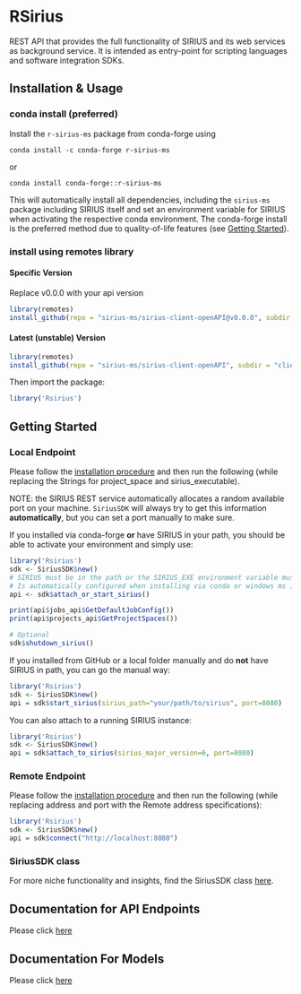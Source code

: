 # RSirius
REST API that provides the full functionality of SIRIUS and its web services as background service. It is intended as entry-point for scripting languages and software integration SDKs.

## Installation & Usage

### conda install (preferred)

Install the `r-sirius-ms` package from conda-forge using
```shell
conda install -c conda-forge r-sirius-ms
```
or
```shell
conda install conda-forge::r-sirius-ms
```

This will automatically install all dependencies, including the `sirius-ms` package including SIRIUS itself and set an environment variable for SIRIUS when activating the respective conda environment.
The conda-forge install is the preferred method due to quality-of-life features (see [Getting Started](#getting-started)).

### install using remotes library

#### Specific Version
Replace v0.0.0 with your api version
```R
library(remotes)
install_github(repo = "sirius-ms/sirius-client-openAPI@v0.0.0", subdir = "client-api_r/generated", ref = "master", build = TRUE)
```

#### Latest (unstable) Version
```R
library(remotes)
install_github(repo = "sirius-ms/sirius-client-openAPI", subdir = "client-api_r/generated", ref = "master", build = TRUE)
```

Then import the package:
```R
library('Rsirius') 
```

## Getting Started

### Local Endpoint
Please follow the [installation procedure](#installation--usage) and then run the following (while replacing the Strings for project_space and sirius_executable).

NOTE: the SIRIUS REST service automatically allocates a random available port on your machine. 
`SiriusSDK` will always try to get this information **automatically**, but you can set a port manually to make sure.

If you installed via conda-forge **or** have SIRIUS in your path, you should be able to activate your environment and simply use:

```R
library('Rsirius') 
sdk <- SiriusSDK$new()
# SIRIUS must be in the path or the SIRIUS_EXE environment variable must be specified.
# Is automatically configured when installing via conda or windows ms installer
api <- sdk$attach_or_start_sirius()

print(api$jobs_api$GetDefaultJobConfig())
print(api$projects_api$GetProjectSpaces())

# Optional
sdk$shutdown_sirius()
```

If you installed from GitHub or a local folder manually and do **not** have SIRIUS in path, you can go the manual way:

```R
library('Rsirius') 
sdk <- SiriusSDK$new()
api = sdk$start_sirius(sirius_path="your/path/to/sirius", port=8080)
```

You can also attach to a running SIRIUS instance:

```R
library('Rsirius') 
sdk <- SiriusSDK$new()
api = sdk$attach_to_sirius(sirius_major_version=6, port=8080)
```

### Remote Endpoint

Please follow the [installation procedure](#installation--usage) and then run the following (while replacing address and port with the Remote address specifications):

```R
library('Rsirius') 
sdk <- SiriusSDK$new()
api = sdk$connect("http://localhost:8080")
```

### SiriusSDK class

For more niche functionality and insights, find the SiriusSDK class [here](SiriusSDK.R).

## Documentation for API Endpoints
Please click [here](generated/README.md#documentation-for-api-endpoints)

## Documentation For Models
Please click [here](generated/README.md#documentation-for-models)
